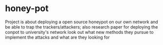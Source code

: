 # honey-pot
Project is about deploying a open source honeypot on our own network and be able to trap the trackers/attackers; also research paper for deploying the conpot to university's network look out what new methods they pursue to implement the attacks and what are they looking for
